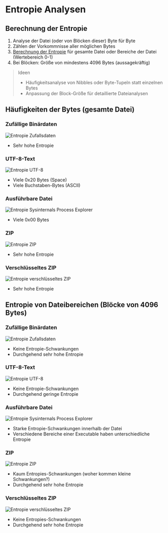 # Entropie Analysen

## Berechnung der Entropie

1) Analyse der Datei (oder von Blöcken dieser) Byte für Byte
2) Zählen der Vorkommnisse aller möglichen Bytes
3) [Berechnung der Entropie](https://welt-der-bwl.de/Entropie) für gesamte Datei oder Bereiche der Datei (Wertebereich
   0-1)
4) Bei Blöcken: Größe von mindestens 4096 Bytes (aussagekräftig)

> Ideen
> - Häufigkeitsanalyse von Nibbles oder Byte-Tupeln statt einzelnen Bytes
> - Anpassung der Block-Größe für detaillierte Dateianalysen

## Häufigkeiten der Bytes (gesamte Datei)

### Zufällige Binärdaten

![Entropie Zufallsdaten](entropy_graphs_overall/random.png)

- Sehr hohe Entropie

### UTF-8-Text

![Entropie UTF-8](entropy_graphs_overall/utf8.png)

- Viele 0x20 Bytes (Space)
- Viele Buchstaben-Bytes (ASCII)

### Ausführbare Datei

![Entropie Sysinternals Process Explorer](entropy_graphs_overall/binary.png)

- Viele 0x00 Bytes

### ZIP

![Entropie ZIP](entropy_graphs_overall/zip_compressed.png)

- Sehr hohe Entropie

### Verschlüsseltes ZIP

![Entropie verschlüsseltes ZIP](entropy_graphs_overall/zip_compressed_encrypted.png)

- Sehr hohe Entropie

## Entropie von Dateibereichen (Blöcke von 4096 Bytes)

### Zufällige Binärdaten

![Entropie Zufallsdaten](entropy_graphs_blocks/random.png)

- Keine Entropie-Schwankungen
- Durchgehend sehr hohe Entropie

### UTF-8-Text

![Entropie UTF-8](entropy_graphs_blocks/utf8.png)

- Keine Entropie-Schwankungen
- Durchgehend geringe Entropie

### Ausführbare Datei

![Entropie Sysinternals Process Explorer](entropy_graphs_blocks/binary.png)

- Starke Entropie-Schwankungen innerhalb der Datei
- Verschiedene Bereiche einer Executable haben unterschiedliche Entropie

### ZIP

![Entropie ZIP](entropy_graphs_blocks/zip_compressed.png)

- Kaum Entropies-Schwankungen (woher kommen kleine Schwankungen?)
- Durchgehend sehr hohe Entropie

### Verschlüsseltes ZIP

![Entropie verschlüsseltes ZIP](entropy_graphs_blocks/zip_compressed_encrypted.png)

- Keine Entropies-Schwankungen
- Durchgehend sehr hohe Entropie

